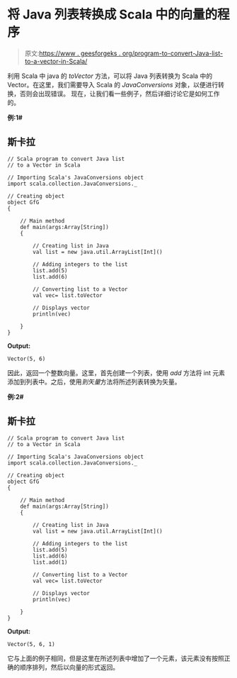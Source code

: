 # 将 Java 列表转换成 Scala 中的向量的程序

> 原文:[https://www . geesforgeks . org/program-to-convert-Java-list-to-a-vector-in-Scala/](https://www.geeksforgeeks.org/program-to-convert-java-list-to-a-vector-in-scala/)

利用 Scala 中 java 的 *toVector* 方法，可以将 Java 列表转换为 Scala 中的 Vector。在这里，我们需要导入 Scala 的 *JavaConversions* 对象，以便进行转换，否则会出现错误。
现在，让我们看一些例子，然后详细讨论它是如何工作的。

**例:1#**

## 斯卡拉

```
// Scala program to convert Java list
// to a Vector in Scala

// Importing Scala's JavaConversions object
import scala.collection.JavaConversions._

// Creating object
object GfG
{

    // Main method
    def main(args:Array[String])
    {

        // Creating list in Java
        val list = new java.util.ArrayList[Int]()

        // Adding integers to the list
        list.add(5)
        list.add(6)

        // Converting list to a Vector
        val vec= list.toVector

        // Displays vector
        println(vec)

    }
}
```

**Output:** 

```
Vector(5, 6)
```

因此，返回一个整数向量。这里，首先创建一个列表，使用 *add* 方法将 int 元素添加到列表中。之后，使用*到矢量*方法将所述列表转换为矢量。

**例:2#**

## 斯卡拉

```
// Scala program to convert Java list
// to a Vector in Scala

// Importing Scala's JavaConversions object
import scala.collection.JavaConversions._

// Creating object
object GfG
{

    // Main method
    def main(args:Array[String])
    {

        // Creating list in Java
        val list = new java.util.ArrayList[Int]()

        // Adding integers to the list
        list.add(5)
        list.add(6)
        list.add(1)

        // Converting list to a Vector
        val vec= list.toVector

        // Displays vector
        println(vec)

    }
}
```

**Output:** 

```
Vector(5, 6, 1)
```

它与上面的例子相同，但是这里在所述列表中增加了一个元素，该元素没有按照正确的顺序排列，然后以向量的形式返回。